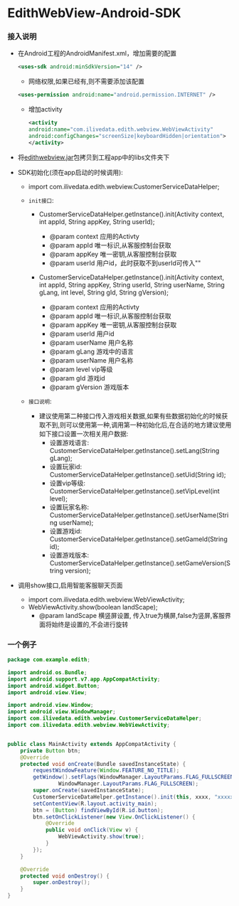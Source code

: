 # EdithWebView-Android-SDK

### 接入说明
* 在Android工程的AndroidManifest.xml，增加需要的配置  
	```xml
	<uses-sdk android:minSdkVersion="14" />
	```
	* 网络权限,如果已经有,则不需要添加该配置  
	```xml
	<uses-permission android:name="android.permission.INTERNET" />
	```
	* 增加activity  
		```xml  
		<activity  
		android:name="com.ilivedata.edith.webview.WebViewActivity"  
		android:configChanges="screenSize|keyboardHidden|orientation">  
		</activity>  
		```

* 将[edithwebview.jar](https://github.com/highras/infra-edith-sdk/tree/master/android/libs)包拷贝到工程app中的libs文件夹下

* SDK初始化(须在app启动的时候调用):  
	* import com.ilivedata.edith.webview.CustomerServiceDataHelper;
	* `init接口`:
		* CustomerServiceDataHelper.getInstance().init(Activity context, int appId, String appKey, String userId);  
			* @param context 应用的Activty  
			* @param appId 唯一标识,从客服控制台获取  
			* @param appKey 唯一密钥,从客服控制台获取  
			* @param userId 用户id，此时获取不到userId可传入""

		* CustomerServiceDataHelper.getInstance().init(Activity context, int appId, String appKey, String userId, String userName, String gLang, int level, String gId, String gVersion);  
			* @param context 应用的Activty  
			* @param appId 唯一标识,从客服控制台获取  
			* @param appKey 唯一密钥,从客服控制台获取  
			* @param userId 用户id  
			* @param userName 用户名称  
			* @param gLang 游戏中的语言  
			* @param userName 用户名称  
			* @param level vip等级  
			* @param gId  游戏id  
			* @param gVersion 游戏版本

	* `接口说明`:  
		* 建议使用第二种接口传入游戏相关数据,如果有些数据初始化的时候获取不到,则可以使用第一种,调用第一种初始化后,在合适的地方建议使用如下接口设置一次相关用户数据:  
			* 设置游戏语言: CustomerServiceDataHelper.getInstance().setLang(String gLang);  
			* 设置玩家id: CustomerServiceDataHelper.getInstance().setUid(String id);  
			* 设置vip等级: CustomerServiceDataHelper.getInstance().setVipLevel(int level);  
			* 设置玩家名称: CustomerServiceDataHelper.getInstance().setUserName(String userName);  
			* 设置游戏id: CustomerServiceDataHelper.getInstance().setGameId(String id);  
			* 设置游戏版本: CustomerServiceDataHelper.getInstance().setGameVersion(String version);

* 调用show接口,启用智能客服聊天页面  
	* import com.ilivedata.edith.webview.WebViewActivity;  
	* WebViewActivity.show(boolean landScape);  
		* @param landScape  横竖屏设置, 传入true为横屏,false为竖屏,客服界面将始终是设置的,不会进行旋转  
		
### 一个例子
```java
package com.example.edith;

import android.os.Bundle;
import android.support.v7.app.AppCompatActivity;
import android.widget.Button;
import android.view.View;

import android.view.Window;
import android.view.WindowManager;
import com.ilivedata.edith.webview.CustomerServiceDataHelper;
import com.ilivedata.edith.webview.WebViewActivity;


public class MainActivity extends AppCompatActivity {
    private Button btn;
    @Override
    protected void onCreate(Bundle savedInstanceState) {
        requestWindowFeature(Window.FEATURE_NO_TITLE);
        getWindow().setFlags(WindowManager.LayoutParams.FLAG_FULLSCREEN,
                WindowManager.LayoutParams.FLAG_FULLSCREEN);
        super.onCreate(savedInstanceState);
        CustomerServiceDataHelper.getInstance().init(this, xxxx, "xxxxxxxxxxxxx", "111", "2222", "en", 2, "farm1", "1.0.1");
        setContentView(R.layout.activity_main);
        btn = (Button) findViewById(R.id.button);
        btn.setOnClickListener(new View.OnClickListener() {
            @Override
            public void onClick(View v) {
                WebViewActivity.show(true);
            }
        });
    }

    @Override
    protected void onDestroy() {
        super.onDestroy();
    }
}
```

